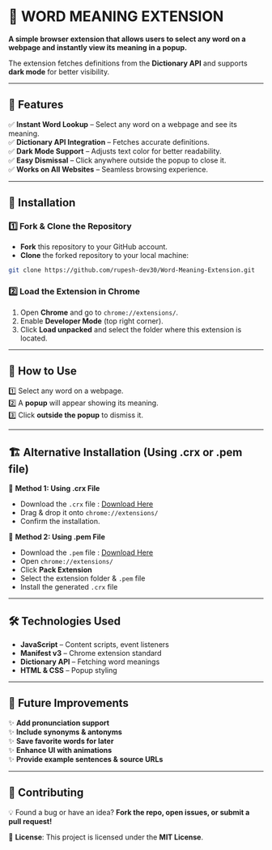 # 🌟 WORD MEANING EXTENSION  

**A simple browser extension that allows users to select any word on a webpage and instantly view its meaning in a popup.**  

The extension fetches definitions from the **Dictionary API** and supports **dark mode** for better visibility.  

---

## 🚀 Features  

✅ **Instant Word Lookup** – Select any word on a webpage and see its meaning.  
✅ **Dictionary API Integration** – Fetches accurate definitions.  
✅ **Dark Mode Support** – Adjusts text color for better readability.  
✅ **Easy Dismissal** – Click anywhere outside the popup to close it.  
✅ **Works on All Websites** – Seamless browsing experience.  

---

## 🔧 Installation  

### 1️⃣ Fork & Clone the Repository  

- **Fork** this repository to your GitHub account.  
- **Clone** the forked repository to your local machine:  

```bash
git clone https://github.com/rupesh-dev30/Word-Meaning-Extension.git
```

### 2️⃣ Load the Extension in Chrome  

1. Open **Chrome** and go to `chrome://extensions/`.  
2. Enable **Developer Mode** (top right corner).  
3. Click **Load unpacked** and select the folder where this extension is located.  

---

## 📌 How to Use  

1️⃣ Select any word on a webpage.  
2️⃣ A **popup** will appear showing its meaning.  
3️⃣ Click **outside the popup** to dismiss it.  

---

## 🏗️ Alternative Installation (Using .crx or .pem file)  

📌 **Method 1: Using .crx File**  
- Download the `.crx` file : [Download Here](https://drive.google.com/drive/folders/1VovG-mo4fyWV6Jdeq8SjiTREAUnobAiN?usp=drive_link)  
- Drag & drop it onto `chrome://extensions/`  
- Confirm the installation.  

📌 **Method 2: Using .pem File**  
- Download the `.pem` file : [Download Here](https://drive.google.com/drive/folders/1VovG-mo4fyWV6Jdeq8SjiTREAUnobAiN?usp=drive_link)  
- Open `chrome://extensions/`  
- Click **Pack Extension**  
- Select the extension folder & `.pem` file  
- Install the generated `.crx` file  

---

## 🛠️ Technologies Used  

- **JavaScript** – Content scripts, event listeners  
- **Manifest v3** – Chrome extension standard  
- **Dictionary API** – Fetching word meanings  
- **HTML & CSS** – Popup styling  

---

## 🔮 Future Improvements  

✨ **Add pronunciation support**  
✨ **Include synonyms & antonyms**  
✨ **Save favorite words for later**  
✨ **Enhance UI with animations**  
✨ **Provide example sentences & source URLs**  

---

## 🤝 Contributing  

💡 Found a bug or have an idea? **Fork the repo, open issues, or submit a pull request!**  

📜 **License**: This project is licensed under the **MIT License**.  
